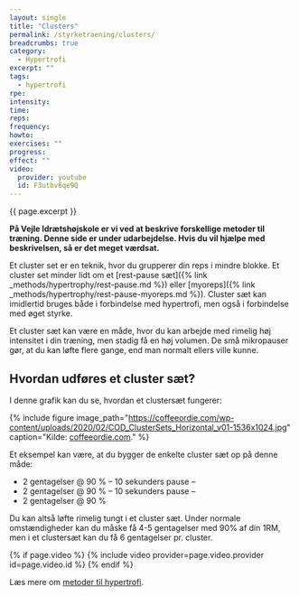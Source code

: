 ```yaml
---
layout: single
title: "Clusters"
permalink: /styrketraening/clusters/
breadcrumbs: true
category:
  - Hypertrofi
excerpt: ""
tags:
  - hypertrofi
rpe:
intensity:
time:
reps:
frequency:
howto:
exercises: ""
progress:
effect: ""
video:
  provider: youtube
  id: F3utbv6qe9Q
---
```


{{ page.excerpt }}

**På Vejle Idrætshøjskole er vi ved at beskrive forskellige metoder til træning. Denne side er under udarbejdelse. Hvis du vil hjælpe med beskrivelsen, så er det meget værdsat.**

Et cluster set er en teknik, hvor du grupperer din reps i mindre blokke. Et cluster set minder lidt om et [rest-pause sæt]({% link _methods/hypertrophy/rest-pause.md %}) eller [myoreps]({% link _methods/hypertrophy/rest-pause-myoreps.md %}). Cluster sæt kan imidlertid bruges både i forbindelse med hypertrofi, men også i forbindelse med øget styrke.

Et cluster sæt kan være en måde, hvor du kan arbejde med rimelig høj intensitet i din træning, men stadig få en høj volumen. De små mikropauser gør, at du kan løfte flere gange, end man normalt ellers ville kunne.

## Hvordan udføres et cluster sæt?

I denne grafik kan du se, hvordan et clustersæt fungerer:

{% include figure image_path="https://coffeeordie.com/wp-content/uploads/2020/02/COD_ClusterSets_Horizontal_v01-1536x1024.jpg" caption="Kilde: [coffeeordie.com](https://coffeeordie.com/cluster-sets/)." %}

Et eksempel kan være, at du bygger de enkelte cluster sæt op på denne måde:

- 2 gentagelser @ 90 % – 10 sekunders pause –
- 2 gentagelser @ 90 % – 10 sekunders pause –
- 2 gentagelser @ 90 %

Du kan altså løfte rimelig tungt i et cluster sæt. Under normale omstændigheder kan du måske få 4-5 gentagelser med 90% af din 1RM, men i et clustersæt kan du få 6 gentagelser pr. cluster.

{% if page.video %}
  {% include video provider=page.video.provider id=page.video.id %}
{% endif %}

Læs mere om [metoder til hypertrofi](/hypertrofi-metoder/).
